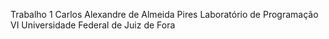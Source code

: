Trabalho 1
Carlos Alexandre de Almeida Pires
Laboratório de Programação VI
Universidade Federal de Juiz de Fora


